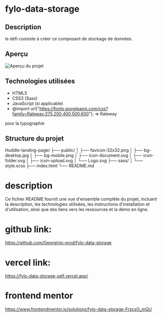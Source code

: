 # fylo-data-storage

## Description

le défi consiste à créer ce composant de stockage de données.

## Aperçu

![Aperçu du projet](./public/preview.png)

## Technologies utilisées

- HTML5
- CSS3 (Sass)
- JavaScript (si applicable)
- @import url("https://fonts.googleapis.com/css?family=Raleway:275,200,400,500,600"); => Raleway

pour la typographie

## Structure du projet

Huddle-landing-page/
├── public/
│ ├── favicon-32x32.png
│ ├── bg-desktop.jpg
│ ├── bg-mobile.png
│ ├── icon-document.svg
│ ├── icon-folder.svg
│ ├── icon-upload.svg
│ └── Logo.svg
├── sass/
│ └── style.scss
├── index.html
└── README.md

# description

Ce fichier README fournit une vue d'ensemble complète du projet, incluant la description, les technologies utilisées, les instructions d'installation et d'utilisation, ainsi que des liens vers les ressources et la démo en ligne.



# github link:

https://github.com/Georginio-prod/fylo-data-storage

# vercel link:
https://fylo-data-storage-self.vercel.app/

# frontend mentor 
https://www.frontendmentor.io/solutions/fylo-data-storage-FrzcsO_mQU